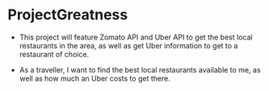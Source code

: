 # ProjectGreatness
- This project will feature Zomato API and Uber API to get the best local restaurants in the area, as well as get Uber information to get to a restaurant of choice.

- As a traveller, I want to find the best local restaurants available to me, as well as how much an Uber costs to get there.